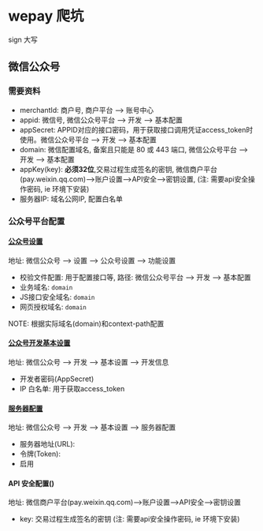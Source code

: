 # wepay 爬坑

sign 大写

## 微信公众号

### 需要资料

- merchantId: 商户号, 商户平台 --> 账号中心
- appid: 微信号, 微信公众号平台 --> 开发 --> 基本配置
- appSecret: APPID对应的接口密码，用于获取接口调用凭证access_token时使用。微信公众号平台 --> 开发 --> 基本配置
- domain: 微信配置域名, 备案且只能是 80 或 443 端口, 微信公众号平台 --> 开发 --> 基本配置
- appKey(key): **必须32位**,交易过程生成签名的密钥, 微信商户平台(pay.weixin.qq.com)-->账户设置-->API安全-->密钥设置, (注: 需要api安全操作密码, ie 环境下安装)
- 服务器IP: 域名公网IP, 配置白名单

### 公众号平台配置

#### [公众号设置](https://mp.weixin.qq.com/cgi-bin/settingpage?t=setting/index)

地址: 微信公众号 --> 设置 --> 公众号设置 --> 功能设置

- 校验文件配置: 用于配置接口等, 路径: 微信公众号平台 --> 开发 --> 基本配置
- 业务域名: `domain`
- JS接口安全域名: `domain`
- 网页授权域名: `domain`

NOTE: 根据实际域名(domain)和context-path配置

#### [公众号开发基本设置](https://mp.weixin.qq.com/advanced/advanced?action=dev&t=advanced/dev)

地址: 微信公众号 --> 开发 --> 基本设置 --> 开发信息

- 开发者密码(AppSecret)
- IP 白名单:  用于获取access_token

#### [服务器配置](https://mp.weixin.qq.com/advanced/advanced?action=dev&t=advanced/dev)

地址: 微信公众号 --> 开发 --> 基本设置 --> 服务器配置

- 服务器地址(URL):
- 令牌(Token):
- 启用

#### API 安全配置()

地址: 微信商户平台(pay.weixin.qq.com)-->账户设置-->API安全-->密钥设置

- key: 交易过程生成签名的密钥 (注: 需要api安全操作密码, ie 环境下安装)
